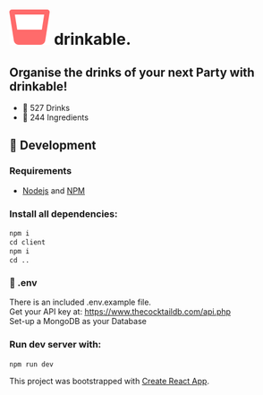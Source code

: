 # ![Logo](./client/src/assets/drinkable-logo.svg) drinkable.

## Organise the drinks of your next Party with drinkable!

- 🍹 527 Drinks
- 🧊 244 Ingredients

## 🔧 Development

### Requirements

- [Nodejs](https://nodejs.org/en/download/) and [NPM](https://www.npmjs.com/get-npm)

### Install all dependencies:

```
npm i
cd client
npm i
cd ..
```

### 📜 .env

There is an included .env.example file.  
Get your API key at: https://www.thecocktaildb.com/api.php  
Set-up a MongoDB as your Database

### Run dev server with:

```
npm run dev
```

This project was bootstrapped with [Create React App](https://github.com/facebook/create-react-app).
